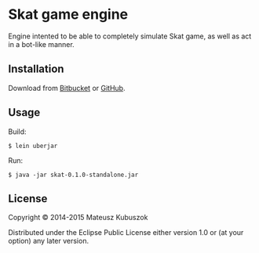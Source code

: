 # Skat game engine

Engine intented to be able to completely simulate Skat game, as well as act
in a bot-like manner.

## Installation

Download from [Bitbucket](https://bitbucket.org/MateuszKubuszok/skat) or
[GitHub](https://github.com/MateuszKubuszok/skat).

## Usage

Build:

    $ lein uberjar

Run:

    $ java -jar skat-0.1.0-standalone.jar

## License

Copyright © 2014-2015 Mateusz Kubuszok

Distributed under the Eclipse Public License either version 1.0 or (at
your option) any later version.
